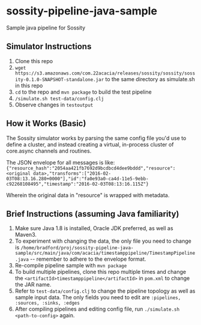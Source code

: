 # sossity-pipeline-java-sample
Sample java pipeline for Sossity


## Simulator Instructions 

1. Clone this repo
1. `wget https://s3.amazonaws.com/com.22acacia/releases/sossity/sossity/sossity-0.1.0-SNAPSHOT-standalone.jar` to the same directory as simulate.sh in this repo
1. `cd` to the repo and `mvn package` to build the test pipeline
1. `/simulate.sh test-data/config.clj`
1. Observe changes in `testoutput`

## How it Works (Basic) 

The Sossity simulator works by parsing the same config file you'd use to define a cluster, and instead creating a virtual, in-process cluster of core.async channels and routines.

The JSON envelope for all messages is like:
`{"resource_hash":"2054aa421fb7692d9bcdbcd4dee9bddd","resource":<original data>,"transforms":["2016-02-03T08:13.16.280+0000"],"id":"fa0e93a0-ca4d-11e5-9ebb-c92268108495","timestamp":"2016-02-03T08:13:16.115Z"}`

Wherein the original data in "resource" is wrapped with metadata.


## Brief Instructions (assuming Java familiarity) 


1. Make sure Java 1.8 is installed, Oracle JDK preferred, as well as Maven3.
1. To experiment with changing the data, the only file you need to change is `/home/bradford/proj/sossity-pipeline-java-sample/src/main/java/com/acacia/timestamppipeline/TimestampPipeline.java` -- remember to adhere to the envelope format.
1. Re-compile pipeline sample with `mvn package`
1. To build multiple pipelines, clone this repo multiple times and change the `<artifactId>timestamppipeline</artifactId>` in `pom.xml` to change the JAR name.
1. Refer to `test-data/config.clj` to change the pipeline topology as well as sample input data. The only fields you need to edit are `:pipelines, :sources, :sinks, :edges`
1. After compiling pipelines and editing config file, run `./simulate.sh <path-to-config>` again. 

